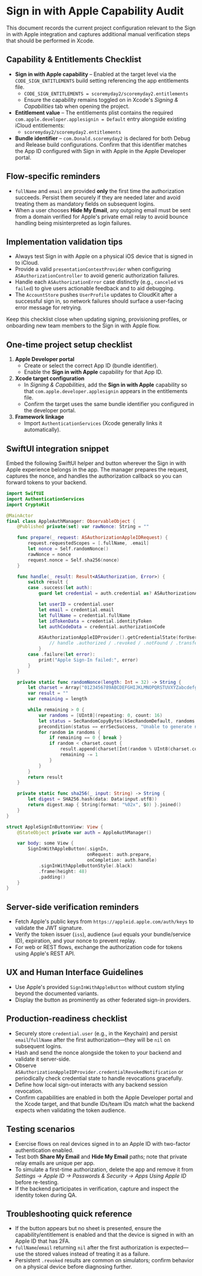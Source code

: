 # Sign in with Apple Capability Audit

This document records the current project configuration relevant to the Sign in with Apple
integration and captures additional manual verification steps that should be performed in Xcode.

## Capability & Entitlements Checklist

- **Sign in with Apple capability** – Enabled at the target level via the `CODE_SIGN_ENTITLEMENTS`
  build setting referencing the app entitlements file.
  - `CODE_SIGN_ENTITLEMENTS = scoremyday2/scoremyday2.entitlements`
  - Ensure the capability remains toggled on in Xcode's *Signing & Capabilities* tab when
    opening the project.
- **Entitlement value** – The entitlements plist contains the required
  `com.apple.developer.applesignin = Default` entry alongside existing iCloud entitlements:
  - `scoremyday2/scoremyday2.entitlements`
- **Bundle identifier** – `com.Donald.scoremyday2` is declared for both Debug and Release build
  configurations. Confirm that this identifier matches the App ID configured with
  Sign in with Apple in the Apple Developer portal.

## Flow-specific reminders

- `fullName` and `email` are provided **only** the first time the authorization succeeds. Persist
  them securely if they are needed later and avoid treating them as mandatory fields on subsequent
  logins.
- When a user chooses **Hide My Email**, any outgoing email must be sent from a domain verified for
  Apple's private email relay to avoid bounce handling being misinterpreted as login failures.

## Implementation validation tips

- Always test Sign in with Apple on a physical iOS device that is signed in to iCloud.
- Provide a valid `presentationContextProvider` when configuring `ASAuthorizationController` to
  avoid generic authorization failures.
- Handle each `ASAuthorizationError` case distinctly (e.g., `canceled` vs `failed`) to give users
  actionable feedback and to aid debugging.
- The `AccountStore` pushes `UserProfile` updates to CloudKit after a successful sign in, so
  network failures should surface a user-facing error message for retrying.

Keep this checklist close when updating signing, provisioning profiles, or onboarding new team
members to the Sign in with Apple flow.

## One-time project setup checklist

1. **Apple Developer portal**
   - Create or select the correct App ID (bundle identifier).
   - Enable the **Sign in with Apple** capability for that App ID.
2. **Xcode target configuration**
   - In *Signing & Capabilities*, add the **Sign in with Apple** capability so that
     `com.apple.developer.applesignin` appears in the entitlements file.
   - Confirm the target uses the same bundle identifier you configured in the developer portal.
3. **Framework linkage**
   - Import `AuthenticationServices` (Xcode generally links it automatically).

## SwiftUI integration snippet

Embed the following SwiftUI helper and button wherever the Sign in with Apple experience belongs in
the app. The manager prepares the request, captures the nonce, and handles the authorization
callback so you can forward tokens to your backend.

```swift
import SwiftUI
import AuthenticationServices
import CryptoKit

@MainActor
final class AppleAuthManager: ObservableObject {
    @Published private(set) var rawNonce: String = ""

    func prepare(_ request: ASAuthorizationAppleIDRequest) {
        request.requestedScopes = [.fullName, .email]
        let nonce = Self.randomNonce()
        rawNonce = nonce
        request.nonce = Self.sha256(nonce)
    }

    func handle(_ result: Result<ASAuthorization, Error>) {
        switch result {
        case .success(let auth):
            guard let credential = auth.credential as? ASAuthorizationAppleIDCredential else { return }

            let userID = credential.user
            let email = credential.email
            let fullName = credential.fullName
            let idTokenData = credential.identityToken
            let authCodeData = credential.authorizationCode

            ASAuthorizationAppleIDProvider().getCredentialState(forUserID: userID) { state, _ in
                // handle .authorized / .revoked / .notFound / .transferred
            }
        case .failure(let error):
            print("Apple Sign-In failed:", error)
        }
    }

    private static func randomNonce(length: Int = 32) -> String {
        let charset = Array("0123456789ABCDEFGHIJKLMNOPQRSTUVXYZabcdefghijklmnopqrstuvwxyz-._")
        var result = ""
        var remaining = length

        while remaining > 0 {
            var randoms = [UInt8](repeating: 0, count: 16)
            let status = SecRandomCopyBytes(kSecRandomDefault, randoms.count, &randoms)
            precondition(status == errSecSuccess, "Unable to generate nonce.")
            for random in randoms {
                if remaining == 0 { break }
                if random < charset.count {
                    result.append(charset[Int(random % UInt8(charset.count))])
                    remaining -= 1
                }
            }
        }
        return result
    }

    private static func sha256(_ input: String) -> String {
        let digest = SHA256.hash(data: Data(input.utf8))
        return digest.map { String(format: "%02x", $0) }.joined()
    }
}

struct AppleSignInButtonView: View {
    @StateObject private var auth = AppleAuthManager()

    var body: some View {
        SignInWithAppleButton(.signIn,
                              onRequest: auth.prepare,
                              onCompletion: auth.handle)
            .signInWithAppleButtonStyle(.black)
            .frame(height: 48)
            .padding()
    }
}
```

## Server-side verification reminders

- Fetch Apple's public keys from `https://appleid.apple.com/auth/keys` to validate the JWT signature.
- Verify the token issuer (`iss`), audience (`aud` equals your bundle/service ID), expiration, and
  your nonce to prevent replay.
- For web or REST flows, exchange the authorization code for tokens using Apple's REST API.

## UX and Human Interface Guidelines

- Use Apple's provided `SignInWithAppleButton` without custom styling beyond the documented
  variants.
- Display the button as prominently as other federated sign-in providers.

## Production-readiness checklist

- Securely store `credential.user` (e.g., in the Keychain) and persist `email`/`fullName` after the
  first authorization—they will be `nil` on subsequent logins.
- Hash and send the nonce alongside the token to your backend and validate it server-side.
- Observe `ASAuthorizationAppleIDProvider.credentialRevokedNotification` or periodically check
  credential state to handle revocations gracefully.
- Define how local sign-out interacts with any backend session revocation.
- Confirm capabilities are enabled in both the Apple Developer portal and the Xcode target, and that
  bundle IDs/team IDs match what the backend expects when validating the token audience.

## Testing scenarios

- Exercise flows on real devices signed in to an Apple ID with two-factor authentication enabled.
- Test both **Share My Email** and **Hide My Email** paths; note that private relay emails are unique
  per app.
- To simulate a first-time authorization, delete the app and remove it from *Settings → Apple ID →
  Passwords & Security → Apps Using Apple ID* before re-testing.
- If the backend participates in verification, capture and inspect the identity token during QA.

## Troubleshooting quick reference

- If the button appears but no sheet is presented, ensure the capability/entitlement is enabled and
  that the device is signed in with an Apple ID that has 2FA.
- `fullName`/`email` returning `nil` after the first authorization is expected—use the stored values
  instead of treating it as a failure.
- Persistent `.revoked` results are common on simulators; confirm behavior on a physical device
  before diagnosing further.
